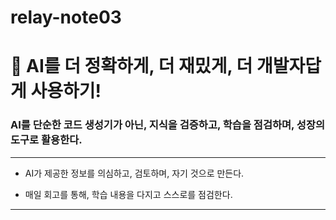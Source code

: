 # relay-note03

# 🤖 AI를 더 정확하게, 더 재밌게, 더 개발자답게 사용하기!
### AI를 단순한 코드 생성기가 아닌, 지식을 검증하고, 학습을 점검하며, 성장의 도구로 활용한다.
---
- AI가 제공한 정보를 의심하고, 검토하며, 자기 것으로 만든다.

- 매일 회고를 통해, 학습 내용을 다지고 스스로를 점검한다.
---
 